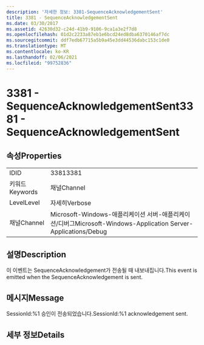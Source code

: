 ```yaml
---
description: '자세한 정보: 3381-SequenceAcknowledgementSent'
title: 3381 - SequenceAcknowledgementSent
ms.date: 03/30/2017
ms.assetid: 42630d32-c24d-41b9-9106-9ca1a3e2f7d8
ms.openlocfilehash: 01d2c2233a87eb1e6bcd24ed8dba6370146af7dc
ms.sourcegitcommit: ddf7edb67715a5b9a45e3dd44536dabc153c1de0
ms.translationtype: MT
ms.contentlocale: ko-KR
ms.lasthandoff: 02/06/2021
ms.locfileid: "99752836"
---
```

# <a name="3381---sequenceacknowledgementsent"></a><span data-ttu-id="759ad-103">3381 - SequenceAcknowledgementSent</span><span class="sxs-lookup"><span data-stu-id="759ad-103">3381 - SequenceAcknowledgementSent</span></span>

## <a name="properties"></a><span data-ttu-id="759ad-104">속성</span><span class="sxs-lookup"><span data-stu-id="759ad-104">Properties</span></span>  
  
|||  
|-|-|  
|<span data-ttu-id="759ad-105">ID</span><span class="sxs-lookup"><span data-stu-id="759ad-105">ID</span></span>|<span data-ttu-id="759ad-106">3381</span><span class="sxs-lookup"><span data-stu-id="759ad-106">3381</span></span>|  
|<span data-ttu-id="759ad-107">키워드</span><span class="sxs-lookup"><span data-stu-id="759ad-107">Keywords</span></span>|<span data-ttu-id="759ad-108">채널</span><span class="sxs-lookup"><span data-stu-id="759ad-108">Channel</span></span>|  
|<span data-ttu-id="759ad-109">Level</span><span class="sxs-lookup"><span data-stu-id="759ad-109">Level</span></span>|<span data-ttu-id="759ad-110">자세히</span><span class="sxs-lookup"><span data-stu-id="759ad-110">Verbose</span></span>|  
|<span data-ttu-id="759ad-111">채널</span><span class="sxs-lookup"><span data-stu-id="759ad-111">Channel</span></span>|<span data-ttu-id="759ad-112">Microsoft-Windows-애플리케이션 서버-애플리케이션/디버그</span><span class="sxs-lookup"><span data-stu-id="759ad-112">Microsoft-Windows-Application Server-Applications/Debug</span></span>|  
  
## <a name="description"></a><span data-ttu-id="759ad-113">설명</span><span class="sxs-lookup"><span data-stu-id="759ad-113">Description</span></span>  

 <span data-ttu-id="759ad-114">이 이벤트는 SequenceAcknowledgement가 전송될 때 내보내집니다.</span><span class="sxs-lookup"><span data-stu-id="759ad-114">This event is emitted when the SequenceAcknowledgement is sent.</span></span>  
  
## <a name="message"></a><span data-ttu-id="759ad-115">메시지</span><span class="sxs-lookup"><span data-stu-id="759ad-115">Message</span></span>  

 <span data-ttu-id="759ad-116">SessionId:%1 승인이 전송되었습니다.</span><span class="sxs-lookup"><span data-stu-id="759ad-116">SessionId:%1 acknowledgement sent.</span></span>  
  
## <a name="details"></a><span data-ttu-id="759ad-117">세부 정보</span><span class="sxs-lookup"><span data-stu-id="759ad-117">Details</span></span>
